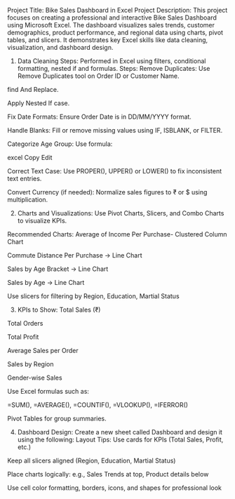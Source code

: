  Project Title: Bike Sales Dashboard in Excel
 Project Description:
This project focuses on creating a professional and interactive Bike Sales Dashboard using Microsoft Excel. The dashboard visualizes sales trends, customer demographics, product performance, and regional data using charts, pivot tables, and slicers. It demonstrates key Excel skills like data cleaning, visualization, and dashboard design.


1. Data Cleaning Steps:
Performed in Excel using filters, conditional formatting, nested if and formulas.
Steps:
Remove Duplicates: Use Remove Duplicates tool on Order ID or Customer Name.

find And Replace.

Apply Nested If case.

Fix Date Formats: Ensure Order Date is in DD/MM/YYYY format.

Handle Blanks: Fill or remove missing values using IF, ISBLANK, or FILTER.

Categorize Age Group: Use formula:

excel
Copy
Edit

Correct Text Case: Use PROPER(), UPPER() or LOWER() to fix inconsistent text entries.

Convert Currency (if needed): Normalize sales figures to ₹ or $ using multiplication.

2. Charts and Visualizations:
Use Pivot Charts, Slicers, and Combo Charts to visualize KPIs.

Recommended Charts:
Average of Income Per Purchase- Clustered Column Chart

Commute Distance Per Purchase → Line Chart

Sales by Age Bracket → Line Chart

Sales by Age → Line Chart

Use slicers for filtering by Region, Education, Martial Status

3. KPIs to Show:
Total Sales (₹)

Total Orders

Total Profit

Average Sales per Order

Sales by Region

Gender-wise Sales

Use Excel formulas such as:

=SUM(), =AVERAGE(), =COUNTIF(), =VLOOKUP(), =IFERROR()

Pivot Tables for group summaries.

4. Dashboard Design:
Create a new sheet called Dashboard and design it using the following:
 Layout Tips:
Use cards for KPIs (Total Sales, Profit, etc.)

Keep all slicers aligned (Region, Education, Martial Status)

Place charts logically: e.g., Sales Trends at top, Product details below

Use cell color formatting, borders, icons, and shapes for professional look
